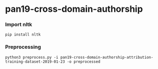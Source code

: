 # pan19-cross-domain-authorship

### Import nltk
```
pip install nltk
```

### Preprocessing
```
python3 preprocess.py -i pan19-cross-domain-authorship-attribution-training-dataset-2019-01-23 -o preprocessed
```
